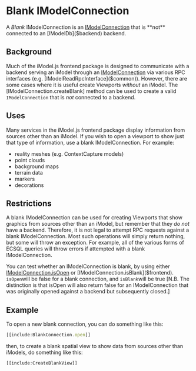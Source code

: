 # Blank IModelConnection

A *Blank* IModelConnection is an [IModelConnection]($frontend) that is **not** connected to an [IModelDb]($backend) backend.

## Background

Much of the iModel.js frontend package is designed to communicate with a backend serving an iModel through an [IModelConnection]($frontend) via various RPC interfaces (e.g. [IModelReadRpcInterface]($common)). However, there are some cases where it is useful create Viewports *without* an iModel. The [IModelConnection.createBlank] method can be used to create a valid `IModelConnection` that is *not* connected to a backend.

## Uses

Many services in the iModel.js frontend package display information from sources other than an iModel. If you wish to open a viewport to show just that type of information, use a blank IModelConnection. For example:

- reality meshes (e.g. ContextCapture models)
- point clouds
- background maps
- terrain data
- markers
- decorations

## Restrictions

A blank IModelConnection can be used for creating Viewports that show graphics from sources other than an iModel, but remember that they *do not* have a backend. Therefore, it is not legal to attempt RPC requests against a blank IModelConnection. Most such operations will simply return nothing, but some will throw an exception. For example, all of the various forms of ECSQL queries will throw errors if attempted with a blank IModelConnection.

You can test whether an IModelConnection is blank, by using either [IModelConnection.isOpen]($frontend) or [IModelConnection.isBlank]($frontend). `isOpen`will be false for a blank connection, and `isBlank`will be true [N.B. The distinction is that isOpen will also return false for an IModelConnection that was originally opened against a backend but subsequently closed.]

## Example

To open a new blank connection, you can do something like this:

  ```ts
  [[include:BlankConnection.open]]
  ```

then, to create a blank spatial view to show data from sources other than iModels, do something like this:

  ```ts
  [[include:CreateBlankView]]
  ```
